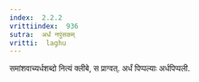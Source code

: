 ```yaml
---
index:  2.2.2
vrittiindex:  936
sutra:  अर्धं नपुंसकम्
vritti:  laghu 
---
```


समांशवाच्यर्धशब्दो नित्यं क्लीबे, स प्राग्वत्. अर्धं पिप्पल्याः अर्धपिप्पली.

